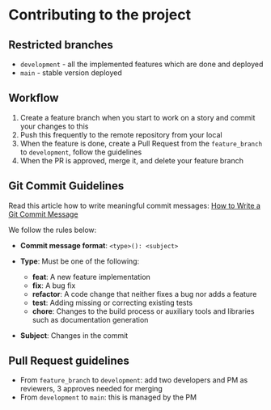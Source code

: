 # Contributing to the project

## Restricted branches

- `development` - all the implemented features which are done and deployed
- `main` - stable version deployed

## Workflow

1. Create a feature branch when you start to work on a story and commit your changes to this
2. Push this frequently to the remote repository from your local
2. When the feature is done, create a Pull Request from the `feature_branch` to `development`,
   follow the guidelines
3. When the PR is approved, merge it, and delete your feature branch

## Git Commit Guidelines

Read this article how to write meaningful commit messages:
[How to Write a Git Commit Message](https://chris.beams.io/posts/git-commit/)

We follow the rules below:

- **Commit message format**: `<type>(): <subject>`

- **Type**: Must be one of the following:
    - **feat**: A new feature implementation
    - **fix**: A bug fix
    - **refactor**: A code change that neither fixes a bug nor adds a feature
    - **test**: Adding missing or correcting existing tests
    - **chore**: Changes to the build process or auxiliary tools and libraries such as documentation
      generation

- **Subject**: Changes in the commit

## Pull Request guidelines

- From `feature_branch` to `development`: add two developers and PM as reviewers, 3 approves needed
  for merging
- From `development` to `main`: this is managed by the PM
